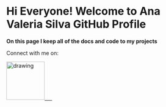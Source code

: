 # Hi Everyone! Welcome to Ana Valeria Silva GitHub Profile

**On this page I keep all of the docs and code to my projects**

Connect with me on:

<a href="https://www.linkedin.com/in/anavvsilva/"><img src="https://res.cloudinary.com/importdata/image/upload/v1595012354/linkedin_t9qiwy.png" alt="drawing" width="100"/> &nbsp;&nbsp;&nbsp;&nbsp;
